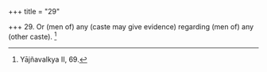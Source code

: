 +++
title = "29"

+++
29. Or (men of) any (caste may give evidence) regarding (men of) any (other caste). [^19] 


[^19]:  Yājñavalkya II, 69.
